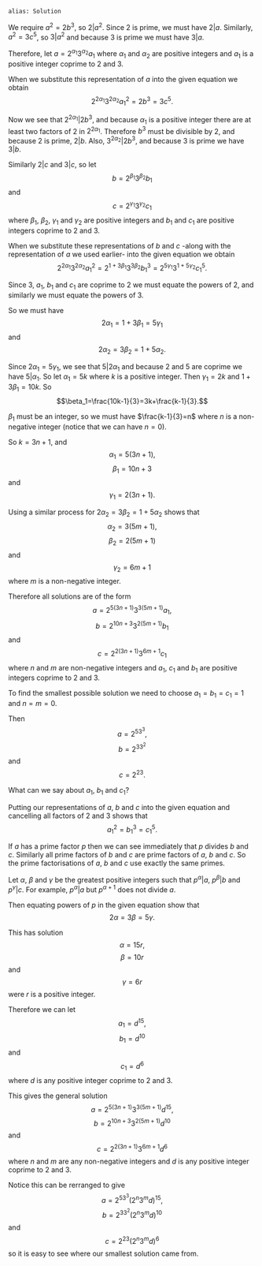 ````
alias: Solution
````

We require $a^2=2b^3$, so $2|a^2$. Since $2$ is prime, we must have $2|a$. Similarly, $a^2=3c^5$, so $3|a^2$ and because $3$ is prime we must have $3|a$.

Therefore, let $a=2^{\alpha_1}3^{\alpha_2}a_1$ where ${\alpha_1}$ and ${\alpha_2}$ are positive integers and $a_1$ is a positive integer coprime to $2$ and $3$.

When we substitute this representation of $a$ into the given equation we obtain $$2^{2\alpha_1}3^{2\alpha_2}a_1^2=2b^3=3c^5.$$

Now we see that $2^{2\alpha_1}|2b^3$, and because $\alpha_1$ is a positive integer there are at least two factors of $2$ in $2^{2\alpha_1}$. Therefore $b^3$ must be divisible by $2$, and because $2$ is prime, $2|b$. Also, $3^{2\alpha_2}|2b^3$, and because $3$ is prime we have $3|b$.

Similarly $2|c$ and $3|c$, so let $$b=2^{\beta_1}3^{\beta_2}b_1$$ and $$c=2^{\gamma_1}3^{\gamma_2}c_1$$ where $\beta_1$, $\beta_2$, $\gamma_1$ and $\gamma_2$ are positive integers and $b_1$ and $c_1$ are positive integers coprime to $2$ and $3$.

When we substitute these representations of $b$ and $c$ -along with the representation of $a$ we used earlier- into the given equation we obtain
$$2^{2\alpha_1}3^{2\alpha_2}a_1^2=2^{1+3\beta_1}3^{3\beta_2}b_1^3=2^{5\gamma_1}3^{1+5\gamma_2}c_1^5.$$

Since $3$, $a_1$, $b_1$ and $c_1$ are coprime to $2$ we must equate the powers of $2$, and similarly we must equate the powers of $3$.

So we must have $$2\alpha_1=1+3\beta_1=5\gamma_1$$ and $$2\alpha_2=3\beta_2=1+5\alpha_2.$$

Since $2\alpha_1=5\gamma_1$, we see that $5|2\alpha_1$ and because $2$ and $5$ are coprime we have $5|\alpha_1$. So let $\alpha_1=5k$ where $k$ is a positive integer. Then $\gamma_1=2k$ and $1+3\beta_1=10k$.
So $$\beta_1=\frac{10k-1}{3}=3k+\frac{k-1}{3}.$$

$\beta_1$ must be an integer, so we must have $\frac{k-1}{3}=n$ where $n$ is a non-negative integer (notice that we can have $n=0$).

So $k=3n+1$, and
$$\alpha_1=5(3n+1),$$ $$\beta_1=10n+3$$ and $$\gamma_1=2(3n+1).$$

Using a similar process for $2\alpha_2=3\beta_2=1+5\alpha_2$ shows that $$\alpha_2=3(5m+1),$$ $$\beta_2=2(5m+1)$$ and $$\gamma_2=6m+1$$ where $m$ is a non-negative integer.

Therefore all solutions are of the form $$a=2^{5(3n+1)}3^{3(5m+1)}a_1,$$ $$b=2^{10n+3}3^{2(5m+1)}b_1$$ and $$c=2^{2(3n+1)}3^{6m+1}c_1$$ where $n$ and $m$ are non-negative integers and $a_1$, $c_1$ and $b_1$ are positive integers coprime to $2$ and $3$.

To find the smallest possible solution we need to choose $a_1=b_1=c_1=1$ and $n=m=0$.

Then $$a=2^53^3,$$ $$b=2^33^2$$ and $$c=2^23.$$



What can we say about $a_1$, $b_1$ and $c_1$?

Putting our representations of $a$, $b$ and $c$ into the given equation and cancelling all factors of $2$ and $3$ shows that $$a_1^2=b_1^3=c_1^5.$$

If $a$ has a prime factor $p$ then we can see immediately that $p$ divides $b$ and $c$. Similarly all prime factors of $b$ and $c$ are prime factors of $a$, $b$ and $c$. So the prime factorisations of $a$, $b$ and $c$ use exactly the same primes.

Let $\alpha$, $\beta$ and $\gamma$ be the greatest positive integers such that $p^\alpha|a$, $p^\beta|b$ and $p^\gamma|c$. For example, $p^\alpha|a$ but $p^{\alpha+1}$ does not divide $a$.



Then equating powers of $p$ in the given equation show that $$2\alpha=3\beta=5\gamma.$$

This has solution $$\alpha=15r,$$ $$\beta=10r$$ and $$\gamma=6r$$ were $r$ is a positive integer.

Therefore we can let $$a_1=d^{15},$$ $$b_1=d^{10}$$ and $$c_1=d^6$$ where $d$ is any positive integer coprime to $2$ and $3$.

This gives the general solution $$a=2^{5(3n+1)}3^{3(5m+1)}d^{15},$$ $$b=2^{10n+3}3^{2(5m+1)}d^{10}$$ and $$c=2^{2(3n+1)}3^{6m+1}d^6$$ where $n$ and $m$ are any non-negative integers and $d$ is any positive integer coprime to $2$ and $3$.

Notice this can be rerranged to give $$a=2^53^3(2^n3^md)^{15},$$ $$b=2^33^2(2^n3^md)^{10}$$ and $$c=2^23(2^n3^md)^6$$ so it is easy to see where our smallest solution came from. 
